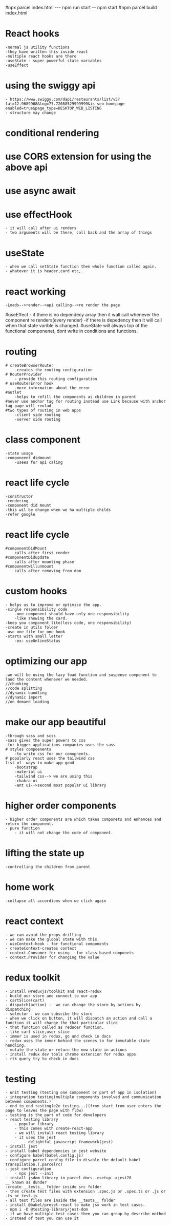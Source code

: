 #npx parcel index.html --- npm run start -- npm start
#npm parcel build index.html


# React hooks
    -normal js utility functions
    -they have written this inside react
    -multiple react hooks are there
    -useState - super powerful state variables
    -useEffect

# using the swiggy api
    - https://www.swiggy.com/dapi/restaurants/list/v5?lat=12.9689968&lng=77.72088529999999&is-seo-homepage-enabled=true&page_type=DESKTOP_WEB_LISTING
    - structure may change
# conditional rendering
# use CORS extension for using the above api
# use async await
# use effectHook
    - it will call after ui renders
    - two arguments will be there, call back and the array of things
# useState
    - when we call setState function then whole function called again.
    - whatever it is header,card etc,.
# react working
    -Loads-->render-->api calling-->re render the page

#useEffect
    - if there is no dependecy array then it wall call whenever the component re renders(every render)
    -if there is depedency then it will call when that state varible is changed.
#useState will always top of the functional componenet, dont write in conditions and functions.
# routing
    # createBrowserRouter
        -creates the routing configuration
    # RouterProvider
        - provide this routing configuration
    # useRouterError hook
        -more information about the error
    #outlet
        -helps to refill the components as children in parent
    #never use anchor tag for routing instead use Link because with anchor tag page will reolad
    #two types of routing in web apps
        -client side routing
        -server side routing

# class component
    -state usage
    -componeent didmount
        -usees for api caling
# react life cycle
    -constructor
    -rendering
    -component did mount
    -this wil be change when we ha multiple childs
    -refer google
# react life cycle
    #componentDidMount
        calls after first render
    #componentDidupdate
        calls after mounting phase
    #componentwillunmount
        calls after removing from dom
# custom hooks
    - helps us to improve or optimise the app.
    -single responsibility code
        -one component should have only one responsibility
        -like showing the card.
    -keep you component lite(less code, one responsibility)
    -create in utils folder
    -use one file for one hook
    -starts with small letter
        -ex: useOnlineStatus
# optimizing our app
    -we will be using the lazy load function and suspense component to laod the content whenever we needed.
    //chunking
    //code splitting
    //dynamic bundling
    //dynamic import
    //on demand loading
# make our app beautiful
    -through sass and scss
    -sass gives the super powers to css
    -for bigger applications companies uses the sass
    # styles compoenents
        -to write css for our comopnents.
    # popularly react uses the tailwind css
    list of  ways to make app good
        -bootstrap
        -material ui
        -tailwind css--> we are using this
        -chakra ui
        -ant ui-->second most popular ui library

# higher order components
    - higher order components are which takes componets and enhances and return the component.
    - pure function
        - it will not change the code of component.

# lifting the state up
    -controlling the children from parent
# home work
    -collapse all accordions when we click again
# react context
    - we can avoid the props drilling
    - we can make the global state with this.
    - useContext-hook - for functional components
    - createContext-creates context
    - context.Consumer for using - for class based componets
    - context.Provider for changing the value
# redux toolkit
    - install @reduxjs/toolkit and react-redux
    - build our store and connect to our app
    - cartSlice(cart)
    - dispatch(action) -  we can change the store by actions by dispatching
    - selector - we can subscibe the store
    - when we click on button, it will dispatch an action and call a function it will change the that particular slice
    - that function called as reducer function.
    - like cart slice,user slice
    - immer is used in redux, go and check in docs
    - redux uses the immer behind the scenes to for immutable state handling.
    - mutate the state or return the new state in actions
    - install redux dev tools chrome extension for redux apps
    - rtk query try to check in docs
# testing
    - unit testing (testing one component or part of app in isolation)
    - integration testing(multiple components involved and communication betwwen components.)
    - end to end testing(e2e testing...)(from start from user enters the page to leaves the page with flow)
    - testing is the part of code for developers
    - react testing library
        - popular library
        - this comes with create-react-app
        - we will install react testing library
        - it uses the jest
            - delightful javascript framework(jest)
    - install jest
    - install babel dependencies in jest website
    - configure babel(babel.config.js)
    - configure parcel config file to disable the default babel transpilation.(.parcelrc)
    - jest configuration
        - npx jest --init
    - install jsdom library in parcel docs-->setup-->jest28
    __ known as dunder
    -create __tests__ folder inside src folder
    - then create test files with extension .spec.js or .spec.ts or .js or .ts or test.js
    - all test files are inside the __tests__ folder
    - install @babel/preset-react to make jsx work in test cases.
    - npm i -D @testing-library/jest-dom
    - if we have multiple test cases then you can group by describe method
    - instead of test you can use it